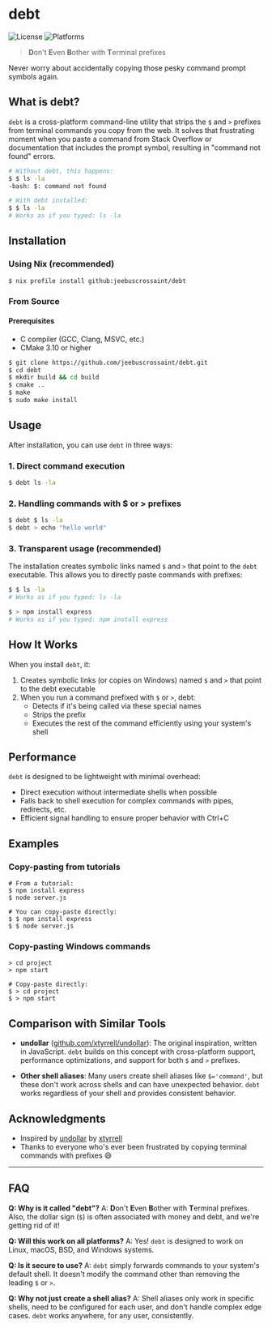 # debt

![License](https://img.shields.io/github/license/jeebuscrossaint/debt)
![Platforms](https://img.shields.io/badge/platforms-Linux%20%7C%20macOS%20%7C%20Windows-green)

> **D**on't **E**ven **B**other with **T**erminal prefixes

Never worry about accidentally copying those pesky command prompt symbols again.

## What is debt?

`debt` is a cross-platform command-line utility that strips the `$` and `>` prefixes from terminal commands you copy from the web. It solves that frustrating moment when you paste a command from Stack Overflow or documentation that includes the prompt symbol, resulting in "command not found" errors.

```bash
# Without debt, this happens:
$ $ ls -la
-bash: $: command not found

# With debt installed:
$ $ ls -la
# Works as if you typed: ls -la
```

## Installation

### Using Nix (recommended)

```bash
$ nix profile install github:jeebuscrossaint/debt
```

### From Source

#### Prerequisites
- C compiler (GCC, Clang, MSVC, etc.)
- CMake 3.10 or higher

```bash
$ git clone https://github.com/jeebuscrossaint/debt.git
$ cd debt
$ mkdir build && cd build
$ cmake ..
$ make
$ sudo make install
```

## Usage

After installation, you can use `debt` in three ways:

### 1. Direct command execution

```bash
$ debt ls -la
```

### 2. Handling commands with $ or > prefixes

```bash
$ debt $ ls -la
$ debt > echo "hello world"
```

### 3. Transparent usage (recommended)

The installation creates symbolic links named `$` and `>` that point to the `debt` executable. This allows you to directly paste commands with prefixes:

```bash
$ $ ls -la
# Works as if you typed: ls -la

$ > npm install express
# Works as if you typed: npm install express
```

## How It Works

When you install `debt`, it:

1. Creates symbolic links (or copies on Windows) named `$` and `>` that point to the debt executable
2. When you run a command prefixed with `$` or `>`, debt:
   - Detects if it's being called via these special names
   - Strips the prefix
   - Executes the rest of the command efficiently using your system's shell

## Performance

`debt` is designed to be lightweight with minimal overhead:

- Direct execution without intermediate shells when possible
- Falls back to shell execution for complex commands with pipes, redirects, etc.
- Efficient signal handling to ensure proper behavior with Ctrl+C

## Examples

### Copy-pasting from tutorials

```
# From a tutorial:
$ npm install express
$ node server.js

# You can copy-paste directly:
$ $ npm install express
$ $ node server.js
```

### Copy-pasting Windows commands

```
> cd project
> npm start

# Copy-paste directly:
$ > cd project
$ > npm start
```

## Comparison with Similar Tools

- **undollar** ([github.com/xtyrrell/undollar](https://github.com/xtyrrell/undollar)): The original inspiration, written in JavaScript. `debt` builds on this concept with cross-platform support, performance optimizations, and support for both `$` and `>` prefixes.

- **Other shell aliases**: Many users create shell aliases like `$='command'`, but these don't work across shells and can have unexpected behavior. `debt` works regardless of your shell and provides consistent behavior.

## Acknowledgments

- Inspired by [undollar](https://github.com/xtyrrell/undollar) by [xtyrrell](https://github.com/xtyrrell)
- Thanks to everyone who's ever been frustrated by copying terminal commands with prefixes 😄

---

## FAQ

**Q: Why is it called "debt"?**
A: **D**on't **E**ven **B**other with **T**erminal prefixes. Also, the dollar sign (`$`) is often associated with money and debt, and we're getting rid of it!

**Q: Will this work on all platforms?**
A: Yes! `debt` is designed to work on Linux, macOS, BSD, and Windows systems.

**Q: Is it secure to use?**
A: `debt` simply forwards commands to your system's default shell. It doesn't modify the command other than removing the leading `$` or `>`.

**Q: Why not just create a shell alias?**
A: Shell aliases only work in specific shells, need to be configured for each user, and don't handle complex edge cases. `debt` works anywhere, for any user, consistently.
